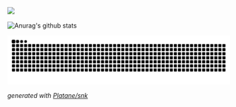 ![](https://komarev.com/ghpvc/?username=ErgoFriend)

![Anurag's github stats](https://github-readme-stats.vercel.app/api?username=ergofriend&count_private=true&show_icons=true&theme=tokyonight&include_all_commits=true)

![github contribution grid snake animation](https://raw.githubusercontent.com/ErgoFriend/ErgoFriend/output/github-contribution-grid-snake.svg)

_generated with [Platane/snk](https://github.com/Platane/snk)_

<!---
```make  
CPU: i5-10400F
GPU: GTX2060
DRAM: Kingston DDR4-3200 8GBx4
Motherboard: ASRock Z490 Steel Legend
PC Case: NZXT CA-H710I-W1 H710i
Power: NZXT NP-C650M-JP C-650
Mouse: Razer Viper Ultimate
Mouse Pad: Razer Gigantus V2
Keyboard: Razer Huntsman Mini Mercury White - Linear Optical Switch US-layout
Keyboard: Razer Ornata Chroma En
Headphones: Sony XBA-A2, Corsair VIRTUOSO RGB WIRELESS SE, final E500
Microphone: marantz Pod Pack 1
Flight Stick: X56 HOTAS
```
--->
